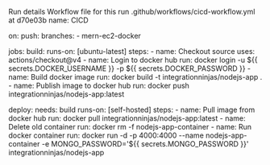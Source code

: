 Run details
Workflow file for this run
.github/workflows/cicd-workflow.yml at d70e03b
name: CICD

on:
  push:
    branches: 
      - mern-ec2-docker

jobs:
  build:
    runs-on: [ubuntu-latest]
    steps:
      - name: Checkout source
        uses: actions/checkout@v4
      - name: Login to docker hub
        run: docker login -u ${{ secrets.DOCKER_USERNAME }} -p ${{ secrets.DOCKER_PASSWORD }} 
      - name: Build docker image
        run: docker build -t integrationninjas/nodejs-app .
      - name: Publish image to docker hub
        run: docker push integrationninjas/nodejs-app:latest

  deploy:
    needs: build
    runs-on: [self-hosted]
    steps:
      - name: Pull image from docker hub
        run: docker pull integrationninjas/nodejs-app:latest
      - name: Delete old container
        run: docker rm -f nodejs-app-container
      - name: Run docker container
        run: docker run -d -p 4000:4000 --name nodejs-app-container -e MONGO_PASSWORD='${{ secrets.MONGO_PASSWORD }}' integrationninjas/nodejs-app
